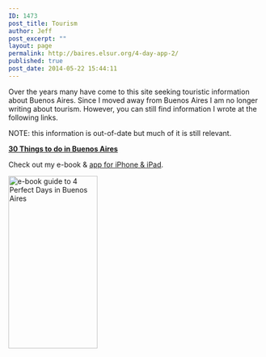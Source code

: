 ```yaml
---
ID: 1473
post_title: Tourism
author: Jeff
post_excerpt: ""
layout: page
permalink: http://baires.elsur.org/4-day-app-2/
published: true
post_date: 2014-05-22 15:44:11
---
```

Over the years many have come to this site seeking touristic information about Buenos Aires. Since I moved away from Buenos Aires I am no longer writing about tourism. However, you can still find information I wrote at the following links. 

NOTE: this information is out-of-date but much of it is still relevant.

<p><a href="http://baires.elsur.org/archives/30-things-to-do-when-visiting-buenos-aires/"><strong>30 Things to do in Buenos Aires</strong></a></p>

<p>Check out my e-book & <a href="http://bit.ly/BA4dys">app for iPhone & iPad</a>.</p>

<p><a href="http://baires.elsur.org/4PerfectDays-ebook.pdf"><img src="http://baires.elsur.org/wp-content/uploads/2010/11/4days-banner.jpg"  alt="e-book guide to 4 Perfect Days in Buenos Aires" border="0" width="176" height="341"/></a></p>